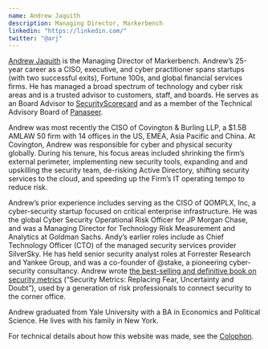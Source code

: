 ```yaml
---
name: Andrew Jaquith
description: Managing Director, Markerbench
linkedin: "https://linkedin.com/"
twitter: "@arj"
---
```

[Andrew Jaquith](https://www.linkedin.com/in/ajaquith/) is the Managing Director of Markerbench. Andrew’s 25-year career as a CISO, executive, and cyber practitioner spans startups (with two successful exits), Fortune 100s, and global financial services firms. He has managed a broad spectrum of technology and cyber risk areas and is a trusted advisor to customers, staff, and boards. He serves as an Board Advisor to [SecurityScorecard](https://securityscorecard.com) and as a member of the Technical Advisory Board of [Panaseer](https://panaseer.com).

Andrew was most recently the CISO of Covington & Burling LLP, a $1.5B AMLAW 50 firm with 14 offices in the US, EMEA, Asia Pacific and China. At Covington, Andrew was responsible for cyber and physical security globally. During his tenure, his focus areas included shrinking the firm’s external perimeter, implementing new security tools, expanding and and upskilling the security team, de-risking Active Directory, shifting security services to the cloud, and speeding up the Firm’s IT operating tempo to reduce risk.

Andrew’s prior experience includes serving as the CISO of QOMPLX, Inc, a cyber-security startup focused on critical enterprise infrastructure. He was the global Cyber Security Operational Risk Officer for JP Morgan Chase, and was a Managing Director for Technology Risk Measurement and Analytics at Goldman Sachs. Andy’s earlier roles include as Chief Technology Officer (CTO) of the managed security services provider SilverSky. He has held senior security analyst roles at Forrester Research and Yankee Group, and was a co-founder of @stake, a pioneering cyber-security consultancy. Andrew wrote [the best-selling and definitive book on security metrics](https://www.amazon.com/Security-Metrics-Replacing-Uncertainty-Doubt/dp/0321349989) (“Security Metrics: Replacing Fear, Uncertainty and Doubt”), used by a generation of risk professionals to connect security to the corner office.

Andrew graduated from Yale University with a BA in Economics and Political Science. He lives with his family in New York.

For technical details about how this website was made, see the [Colophon](/colophon/).